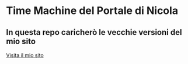 # Time Machine del Portale di Nicola
## In questa repo caricherò le vecchie versioni del mio sito
[Visita il mio sito](https://nbernardi.tk)
